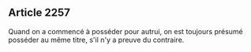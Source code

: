 Article 2257
----
Quand on a commencé à posséder pour autrui, on est toujours présumé posséder au
même titre, s'il n'y a preuve du contraire.
